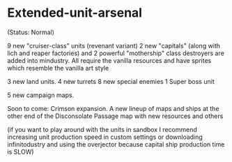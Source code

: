 # Extended-unit-arsenal

(Status: Normal)

9 new "cruiser-class" units (revenant variant)
2 new "capitals" (along with lich and reaper factories)
and 2 powerful "mothership" class destroyers are added into 
mindustry. All require the vanilla resources and have sprites which 
resemble the vanilla art style 

3 new land units.
4 new turrets
8 new special enemies
1 Super boss unit

5 new campaign maps.

Soon to come: Crimson expansion. A new lineup of maps and ships at the other end of the Disconsolate Passage map
with new resources and others

(if you want to play around with the units in sandbox
I recommend increasing unit production
speed in custom settings or downloading infinitodustry and using the 
overjector because capital ship production time
is SLOW)


